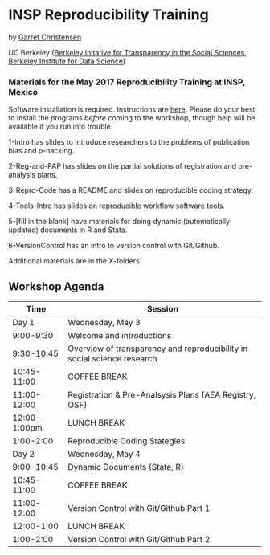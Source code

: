 # INSP Reproducibility Training
by [Garret Christensen](http://www.ocf.berkeley.edu/~garret)

UC Berkeley ([Berkeley Initative for Transparency in the Social Sciences](http://www.bitss.org), [Berkeley Institute for Data Science](http://bids.berkeley.edu))
### Materials for the May 2017 Reproducibility Training at INSP, Mexico

Software installation is required. Instructions are [here](https://github.com/BITSS/IMEBESS2017). Please do your best to install the programs *before* coming to the workshop, though help will be available if you run into trouble.

1-Intro has slides to introduce researchers to the problems of publication bias and p-hacking.

2-Reg-and-PAP has slides on the partial solutions of registration and pre-analysis plans.

3-Repro-Code has a README and slides on reproducible coding strategy.

4-Tools-Intro has slides on reproducible workflow software tools.

5-[fill in the blank] have materials for doing dynamic (automatically updated) documents in R and Stata.

6-VersionControl has an intro to version control with Git/Github.

Additional materials are in the X-folders.



Workshop Agenda
-----------

Time | Session |
------------ | ------------- |
Day 1 | Wednesday, May 3 |
9:00-9:30 | Welcome and introductions |
9:30-10:45 |Overview of transparency and reproducibility in social science research |
10:45-11:00 | COFFEE BREAK |
11:00-12:00 | Registration & Pre-Analsysis Plans (AEA Registry, OSF) |
12:00-1:00pm | LUNCH BREAK |
1:00-2:00 | Reproducible Coding Stategies |
Day 2 | Wednesday, May 4 |
9:00-10:45 | Dynamic Documents (Stata, R)
10:45-11:00 | COFFEE BREAK |
11:00-12:00 | Version Control with Git/Github Part 1|
12:00-1:00 | LUNCH BREAK |
1:00-2:00 | Version Control with Git/Github Part 2|
